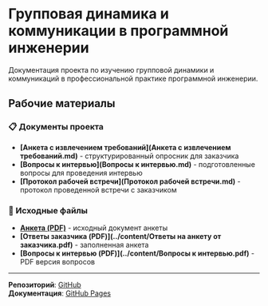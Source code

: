 # Групповая динамика и коммуникации в программной инженерии

Документация проекта по изучению групповой динамики и коммуникаций в профессиональной практике программной инженерии.

## Рабочие материалы

### 📋 Документы проекта
- **[Анкета с извлечением требований](Анкета с извлечением требований.md)** - структурированный опросник для заказчика
- **[Вопросы к интервью](Вопросы к интервью.md)** - подготовленные вопросы для проведения интервью
- **[Протокол рабочей встречи](Протокол рабочей встречи.md)** - протокол проведенной встречи с заказчиком

### 📄 Исходные файлы
- **[Анкета (PDF)](../content/Анкета_для_извлечения_требований.pdf)** - исходный документ анкеты
- **[Ответы заказчика (PDF)](../content/Ответы на анкету от заказчика.pdf)** - заполненная анкета
- **[Вопросы к интервью (PDF)](../content/Вопросы к интервью.pdf)** - PDF версия вопросов

---

**Репозиторий**: [GitHub](https://github.com/MegoM2323/Group-dynamics-HW3)  
**Документация**: [GitHub Pages](https://megom2323.github.io/Group-dynamics-HW3/)

